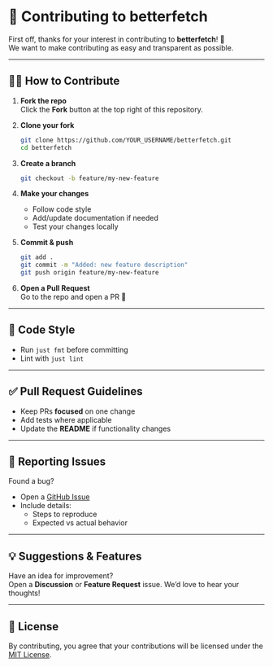 # 🤝 Contributing to betterfetch

First off, thanks for your interest in contributing to **betterfetch**! 🎉  
We want to make contributing as easy and transparent as possible.

---

## 🧑‍💻 How to Contribute

1. **Fork the repo**  
   Click the **Fork** button at the top right of this repository.

2. **Clone your fork**  
   ```bash
   git clone https://github.com/YOUR_USERNAME/betterfetch.git
   cd betterfetch
   ```

3. **Create a branch**  
   ```bash
   git checkout -b feature/my-new-feature
   ```

4. **Make your changes**  
   - Follow code style
   - Add/update documentation if needed
   - Test your changes locally

5. **Commit & push**  
   ```bash
   git add .
   git commit -m "Added: new feature description"
   git push origin feature/my-new-feature
   ```

6. **Open a Pull Request**  
   Go to the repo and open a PR 🚀

---

## 🧾 Code Style

- Run `just fmt` before committing
- Lint with `just lint`

---

## ✅ Pull Request Guidelines

- Keep PRs **focused** on one change
- Add tests where applicable
- Update the **README** if functionality changes

---

## 🐛 Reporting Issues

Found a bug?  
- Open a [GitHub Issue](https://github.com/betterfetch/betterfetch/issues/new)
- Include details:
  - Steps to reproduce
  - Expected vs actual behavior

---

## 💡 Suggestions & Features

Have an idea for improvement?  
Open a **Discussion** or **Feature Request** issue. We’d love to hear your thoughts!

---

## 📜 License

By contributing, you agree that your contributions will be licensed under the [MIT License](LICENSE).
